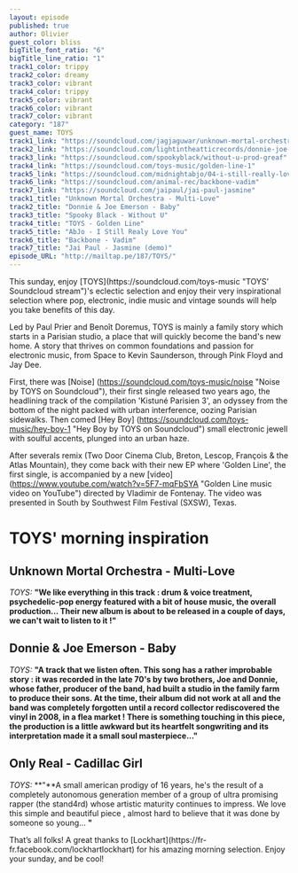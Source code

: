 ```yaml
---
layout: episode
published: true
author: Olivier
guest_color: bliss
bigTitle_font_ratio: "6"
bigTitle_line_ratio: "1"
track1_color: trippy
track2_color: dreamy
track3_color: vibrant
track4_color: trippy
track5_color: vibrant
track6_color: vibrant
track7_color: vibrant
category: "187"
guest_name: TOYS
track1_link: "https://soundcloud.com/jagjaguwar/unknown-mortal-orchestra-multi-love"
track2_link: "https://soundcloud.com/lightintheatticrecords/donnie-joe-emerson-baby"
track3_link: "https://soundcloud.com/spookyblack/without-u-prod-greaf"
track4_link: "https://soundcloud.com/toys-music/golden-line-1"
track5_link: "https://soundcloud.com/midnightabjo/04-i-still-really-love-you"
track6_link: "https://soundcloud.com/animal-rec/backbone-vadim"
track7_link: "https://soundcloud.com/jaipaul/jai-paul-jasmine"
track1_title: "Unknown Mortal Orchestra - Multi-Love"
track2_title: "Donnie & Joe Emerson - Baby"
track3_title: "Spooky Black - Without U"
track4_title: "TOYS - Golden Line"
track5_title: "AbJo - I Still Realy Love You"
track6_title: "Backbone - Vadim"
track7_title: "Jai Paul - Jasmine (demo)"
episode_URL: "http://mailtap.pe/187/TOYS/"
---
```




<p id="introduction">This sunday, enjoy [TOYS](https://soundcloud.com/toys-music "TOYS' Soundcloud stream")'s eclectic selection and enjoy their very inspirational selection where pop, electronic, indie music and vintage sounds will help you take benefits of this day.</p>

Led by Paul Prier and Benoît Doremus, TOYS is mainly a family story
which starts in a Parisian studio, a place that will quickly become the band's new home. A story that thrives on common foundations and
passion for electronic music, from Space to Kevin Saunderson, through
Pink Floyd and Jay Dee.

First, there was [Noise] (https://soundcloud.com/toys-music/noise "Noise by TOYS on Soundcloud"), their first single released two years ago, the headlining track of the compilation 'Kistuné Parisien 3', an odyssey from the bottom of the night packed with urban interference, oozing Parisian sidewalks. Then comed [Hey Boy] (https://soundcloud.com/toys-music/hey-boy-1 "Hey Boy by TOYS on Soundcloud") small electronic jewell with soulful accents, plunged into an urban haze.

After severals remix (Two Door Cinema Club, Breton, Lescop, François & the Atlas Mountain), they come back with their new EP where 'Golden Line', the first single, is accompanied by a new [video] (https://www.youtube.com/watch?v=5F7-mqFbSYA "Golden Line music video on YouTube") directed by Vladimir de Fontenay. The video was presented in South by Southwest Film Festival (SXSW), Texas.


# TOYS' morning inspiration

## Unknown Mortal Orchestra - Multi-Love
_TOYS:_ **"**We like everything in this track : drum & voice treatment, psychedelic-pop energy featured with a bit of house music, the overall production... Their new album is about to be released in a couple of days, we can't wait to listen to it !**"**

## Donnie & Joe Emerson - Baby
_TOYS:_ **"**A track that we listen often. This song has a rather improbable story : it was recorded in the late 70's by two brothers, Joe and Donnie, whose father, producer of the band, had built a studio in the family farm to produce their sons. At the time, their album did not work at all and the band was completely forgotten until a record collector rediscovered the vinyl in 2008, in a flea market !
There is something touching in this piece, the production is a little awkward but its heartfelt songwriting and its interpretation made it a small soul masterpiece...**"**

## Only Real - Cadillac Girl
_TOYS:_ **"**A small american prodigy of 16 years, he's the result of a completely autonomous generation member of a group of ultra promising rapper (the stand4rd) whose artistic maturity continues to impress. We love this simple and beautiful piece , almost hard to believe that it was done by someone so young...
**"**

 
<p id="outroduction">
That’s all folks! A great thanks to [Lockhart](https://fr-fr.facebook.com/lockhartlockhart) for his amazing morning selection. Enjoy your sunday, and be cool!</p>
